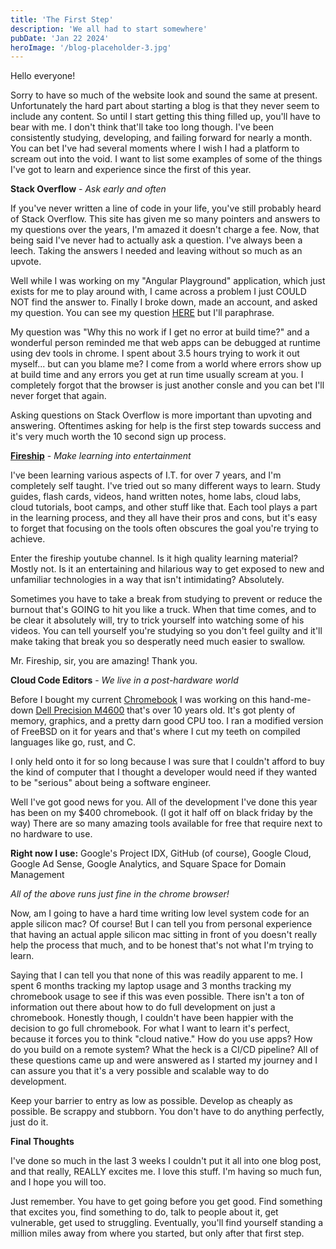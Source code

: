 ```yaml
---
title: 'The First Step'
description: 'We all had to start somewhere'
pubDate: 'Jan 22 2024'
heroImage: '/blog-placeholder-3.jpg'
---
```


Hello everyone!

Sorry to have so much of the website look and sound the same at present. Unfortunately the hard part about starting a blog is that they never seem to include any content. So until I start getting this thing filled up, you'll have to bear with me. I don't think that'll take too long though. I've been consistently studying, developing, and failing forward for nearly a month. You can bet I've had several moments where I wish I had a platform to scream out into the void. I want to list some examples of some of the things I've got to learn and experience since the first of this year.

**Stack Overflow** - *Ask early and often*

If you've never written a line of code in your life, you've still probably heard of Stack Overflow. This site has given me so many pointers and answers to my questions over the years, I'm amazed it doesn't charge a fee. Now, that being said I've never had to actually ask a question. I've always been a leech. Taking the answers I needed and leaving without so much as an upvote.

Well while I was working on my "Angular Playground" application, which just exists for me to play around with, I came across a problem I just COULD NOT find the answer to. Finally I broke down, made an account, and asked my question. You can see my question [HERE](https://stackoverflow.com/questions/77759649/why-is-my-mat-slide-toggle-state-changing-but-the-animations-wont-work-unless/77759851#77759851) but I'll paraphrase. 

My question was "Why this no work if I get no error at build time?" and a wonderful person reminded me that web apps can be debugged at runtime using dev tools in chrome. I spent about 3.5 hours trying to work it out myself... but can you blame me? I come from a world where errors show up at build time and any errors you get at run time usually scream at you. I completely forgot that the browser is just another consle and you can bet I'll never forget that again.

Asking questions on Stack Overflow is more important than upvoting and answering. Oftentimes asking for help is the first step towards success and it's very much worth the 10 second sign up process.

**[Fireship](https://www.youtube.com/@Fireship)** - *Make learning into entertainment*

I've been learning various aspects of I.T. for over 7 years, and I'm completely self taught. I've tried out so many different ways to learn. Study guides, flash cards, videos, hand written notes, home labs, cloud labs, cloud tutorials, boot camps, and other stuff like that. Each tool plays a part in the learning process, and they all have their pros and cons, but it's easy to forget that focusing on the tools often obscures the goal you're trying to achieve.

Enter the fireship youtube channel. Is it high quality learning material? Mostly not. Is it an entertaining and hilarious way to get exposed to new and unfamiliar technologies in a way that isn't intimidating? Absolutely.

Sometimes you have to take a break from studying to prevent or reduce the burnout that's GOING to hit you like a truck. When that time comes, and to be clear it absolutely will, try to trick yourself into watching some of his videos. You can tell yourself you're studying so you don't feel guilty and it'll make taking that break you so desperatly need much easier to swallow.

Mr. Fireship, sir, you are amazing! Thank you.

**Cloud Code Editors** - *We live in a post-hardware world*

Before I bought my current [Chromebook](https://www.bestbuy.com/site/hp-2-in-1-14-wide-ultra-xga-touch-screen-chromebook-plus-laptop-intel-core-i3-8gb-memory-256gb-ssd-mineral-silver/6550194.p?skuId=6550194) I was working on this hand-me-down [Dell Precision M4600](https://www.dell.com/support/home/en-us/product-support/servicetag/0-U3JwYkdjY0w4U2FIME1hRERFYjgyUT090/overview) that's over 10 years old. It's got plenty of memory, graphics, and a pretty darn good CPU too. I ran a modified version of FreeBSD on it for years and that's where I cut my teeth on compiled languages like go, rust, and C.

I only held onto it for so long because I was sure that I couldn't afford to buy the kind of computer that I thought a developer would need if they wanted to be "serious" about being a software engineer.

Well I've got good news for you. All of the development I've done this year has been on my $400 chromebook. (I got it half off on black friday by the way) There are so many amazing tools available for free that require next to no hardware to use.

**Right now I use:** Google's Project IDX, GitHub (of course), Google Cloud, Google Ad Sense, Google Analytics, and Square Space for Domain Management

*All of the above runs just fine in the chrome browser!*

Now, am I going to have a hard time writing low level system code for an apple silicon mac? Of course! But I can tell you from personal experience that having an actual apple silicon mac sitting in front of you doesn't really help the process that much, and to be honest that's not what I'm trying to learn. 

Saying that I can tell you that none of this was readily apparent to me. I spent 6 months tracking my laptop usage and 3 months tracking my chromebook usage to see if this was even possible. There isn't a ton of information out there about how to do full development on just a chromebook. Honestly though, I couldn't have been happier with the decision to go full chromebook. For what I want to learn it's perfect, because it forces you to think "cloud native." How do you use apps? How do you build on a remote system? What the heck is a CI/CD pipeline? All of these questions came up and were answered as I started my journey and I can assure you that it's a very possible and scalable way to do development.

Keep your barrier to entry as low as possible. Develop as cheaply as possible. Be scrappy and stubborn. You don't have to do anything perfectly, just do it.

**Final Thoughts**

I've done so much in the last 3 weeks I couldn't put it all into one blog post, and that really, REALLY excites me. I love this stuff. I'm having so much fun, and I hope you will too. 

Just remember. You have to get going before you get good. Find something that excites you, find something to do, talk to people about it, get vulnerable, get used to struggling. Eventually, you'll find yourself standing a million miles away from where you started, but only after that first step.